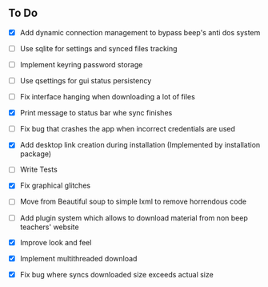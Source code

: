 ## To Do

- [X] Add dynamic connection management to bypass beep's anti dos system

- [ ] Use sqlite for settings and synced files tracking

- [ ] Implement keyring password storage

- [ ] Use qsettings for gui status persistency

- [ ] Fix interface hanging when downloading a lot of files

- [X] Print message to status bar whe sync finishes

- [ ] Fix bug that crashes the app when incorrect credentials are used

- [X] Add desktop link creation during installation (Implemented by installation package)

- [ ] Write Tests

- [X] Fix graphical glitches

- [ ] Move from Beautiful soup to simple lxml to remove horrendous code

- [ ] Add plugin system which allows to download material from non beep
      teachers' website

- [X] Improve look and feel

- [X] Implement multithreaded download

- [X] Fix bug where syncs downloaded size exceeds actual size
